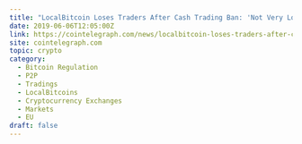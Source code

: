 ```yaml
---
title: "LocalBitcoin Loses Traders After Cash Trading Ban: 'Not Very Local'"
date: 2019-06-06T12:05:00Z
link: https://cointelegraph.com/news/localbitcoin-loses-traders-after-cash-trading-ban-not-very-local?utm_medium=RSS&utm_source=hune
site: cointelegraph.com
topic: crypto
category:
  - Bitcoin Regulation
  - P2P
  - Tradings
  - LocalBitcoins
  - Cryptocurrency Exchanges
  - Markets
  - EU
draft: false
---
```


